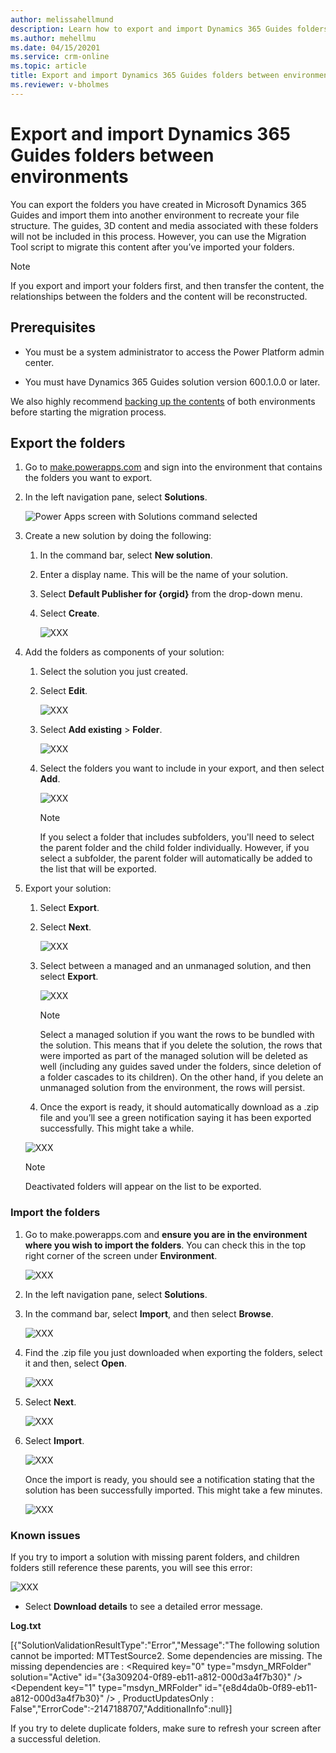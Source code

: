 ```yaml
---
author: melissahellmund
description: Learn how to export and import Dynamics 365 Guides folders between environments
ms.author: mehellmu
ms.date: 04/15/20201
ms.service: crm-online
ms.topic: article
title: Export and import Dynamics 365 Guides folders between environments
ms.reviewer: v-bholmes
---
```


# Export and import Dynamics 365 Guides folders between environments

You can export the folders you have created in Microsoft Dynamics 365 Guides and import them into another environment to recreate your file structure. The guides, 3D 
content and media associated with these folders will not be included in this process. However, you can use the Migration Tool script to migrate this content after 
you’ve imported your folders.  

> [!NOTE]
> If you export and import your folders first, and then transfer the content, the relationships between the folders and the content will be reconstructed.

## Prerequisites 

- You must be a system administrator to access the Power Platform admin center.  

- You must have Dynamics 365 Guides solution version 600.1.0.0 or later.  

We also highly recommend [backing up the contents](https://docs.microsoft.com/power-platform/admin/backup-restore-environments#create-a-manual-backup) of both environments before starting the migration process. 

## Export the folders

1. Go to [make.powerapps.com](https://www.make.powerapps.com) and sign into the environment that contains the folders you want to export. 

2. In the left navigation pane, select **Solutions**. 

    ![Power Apps screen with Solutions command selected](media/export-folders-01.PNG "Power Apps screen with Solutions command selected")

3. Create a new solution by doing the following:  

    1. In the command bar, select **New solution**.  

    2. Enter a display name. This will be the name of your solution.  

    3. Select **Default Publisher for {orgid}** from the drop-down menu.  

    4. Select **Create**.  

       ![XXX](media/export-folders-02.PNG "XXX")

4. Add the folders as components of your solution:  

    1. Select the solution you just created.  

    2. Select **Edit**.  

       ![XXX](media/export-folders-03.PNG "XXX")

    3. Select **Add existing** > **Folder**.  

       ![XXX](media/export-folders-04.PNG "XXX")

    4. Select the folders you want to include in your export, and then select **Add**.  

       ![XXX](media/export-folders-05.PNG "XXX")
 
       > [!NOTE]
       > If you select a folder that includes subfolders, you'll need to select the parent folder and the child folder individually. However, if you select a subfolder, the parent folder will automatically be added to the list that will be exported. 

5. Export your solution:  

    1. Select **Export**. 

    2. Select **Next**. 

       ![XXX](media/export-folders-06.PNG "XXX")

    3. Select between a managed and an unmanaged solution, and then select **Export**.  

       ![XXX](media/export-folders-07.PNG "XXX")
       
       > [!NOTE]
       > Select a managed solution if you want the rows to be bundled with the solution. This means that if you delete the solution, the rows that were imported as part of the managed solution will be deleted as well (including any guides saved under the folders, since deletion of a folder cascades to its children). On the other hand, if you delete an unmanaged solution from the environment, the rows will persist.

    4. Once the export is ready, it should automatically download as a .zip file and you’ll see a green notification saying it has been exported successfully. This might take a while.   

      ![XXX](media/export-folders-08.PNG "XXX")
      
      > [!NOTE]
      > Deactivated folders will appear on the list to be exported.
      
### Import the folders

1. Go to make.powerapps.com and **ensure you are in the environment where you wish to import the folders**. You can check this in the top right corner of the screen under **Environment**.  

    ![XXX](media/export-folders-09.PNG "XXX")

2. In the left navigation pane, select **Solutions**.  

3. In the command bar, select **Import**, and then select **Browse**.  

    ![XXX](media/export-folders-10.PNG "XXX")

4. Find the .zip file you just downloaded when exporting the folders, select it and then, select **Open**.  

    ![XXX](media/export-folders-11.PNG "XXX")

5. Select **Next**.  

    ![XXX](media/export-folders-12.PNG "XXX")

6. Select **Import**.  

    ![XXX](media/export-folders-13.PNG "XXX")

    Once the import is ready, you should see a notification stating that the solution has been successfully imported. This might take a few minutes.
 
    ![XXX](media/export-folders-14.PNG "XXX")

### Known issues 

If you try to import a solution with missing parent folders, and children folders still reference these parents, you will see this error:  

![XXX](media/export-folders-15.PNG "XXX")
 
- Select **Download details**  to see a detailed error message.  

**Log.txt** 

[{"SolutionValidationResultType":"Error","Message":"The following solution cannot be imported: MTTestSource2. Some dependencies are missing. The missing dependencies are : <MissingDependencies><MissingDependency><Required key=\"0\" type=\"msdyn_MRFolder\" solution=\"Active\" id=\"{3a309204-0f89-eb11-a812-000d3a4f7b30}\" /><Dependent key=\"1\" type=\"msdyn_MRFolder\" id=\"{e8d4da0b-0f89-eb11-a812-000d3a4f7b30}\" /></MissingDependency></MissingDependencies> , ProductUpdatesOnly : False","ErrorCode":-2147188707,"AdditionalInfo":null}] 
 

If you try to delete duplicate folders, make sure to refresh your screen after a successful deletion.   

      

